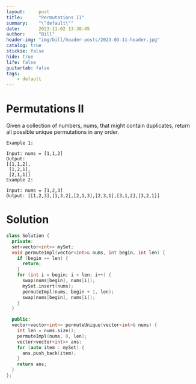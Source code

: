 ```yaml
---
layout:     post
title:      "Permutations II"
summary:    "\"default\""
date:       2023-11-02 13:38:45
author:     "Bill"
header-img: "img/bill/header-posts/2023-03-11-header.jpg"
catalog: true
stickie: false
hide: true
life: false
guitartab: false
tags:
    - default
---
```


# Permutations II

Given a collection of numbers, nums, that might contain duplicates, return all possible unique permutations in any order.


```
Example 1:

Input: nums = [1,1,2]
Output:
[[1,1,2],
 [1,2,1],
 [2,1,1]]
Example 2:

Input: nums = [1,2,3]
Output: [[1,2,3],[1,3,2],[2,1,3],[2,3,1],[3,1,2],[3,2,1]]
```

# Solution

```c++
class Solution {
  private:
  set<vector<int>> mySet;
  void permuteImpl(vector<int>& nums, int begin, int len) {
    if (begin == len) {
      return;
    }
    for (int i = begin; i < len; i++) {
      swap(nums[begin], nums[i]);
      mySet.insert(nums);
      permuteImpl(nums, begin + 1, len);
      swap(nums[begin], nums[i]);
    }
  }

  public:
  vector<vector<int>> permuteUnique(vector<int>& nums) {
    int len = nums.size();
    permuteImpl(nums, 0, len);
    vector<vector<int>> ans;
    for (auto item : mySet) {
      ans.push_back(item);
    }
    return ans;
  }
};
```
